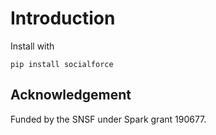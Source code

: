 # Introduction

Install with

```
pip install socialforce
```


## Acknowledgement

Funded by the SNSF under Spark grant 190677.
